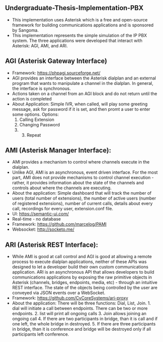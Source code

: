 ## Undergraduate-Thesis-Implementation-PBX

- This implementation uses Asterisk which is a free and open-source framework for building communications applications and is sponsored by Sangoma.
- This implementation represents the simple simulation of the IP PBX system. The three applications were developed that interact with Asterisk: AGI, AMI, and ARI. 


## AGI (Asterisk Gateway Interface)
- Framework: https://phpagi.sourceforge.net/
-  AGI provides an interface between the Asterisk dialplan and an external program that wants to manipulate a channel in the dialplan. In general, the interface is synchronous.
- Actions taken on a channel from an AGI block and do not return until the action is completed
- About Application:
Simple IVR, when called, will play some greeting message, ask for password if it is set, and then promt a user to enter some options.
Options:
   1. Calling Extension
   2. Changing Password
   3. 3. Repeat


## AMI (Asterisk Manager Interface):
- AMI provides a mechanism to control where channels execute in the dialplan.
- Unlike AGI, AMI is an asynchronous, event driven interface. For the most part, AMI does not provide mechanisms to control channel execution - rather, it provides
information about the state of the channels and controls about where the channels are executing.
- About the application:
Simple dashboard that will track the number of users (total number of extensions), the number of active users (number of registered extensions),
number of current calls, details about every call, recordings for every user, extension.conf file.
- UI: https://semantic-ui.com/
- Real-time - no database
- Framework: https://github.com/marcelog/PAMI
- Websocket: http://socketo.me/


## ARI (Asterisk REST Interface):
- While AMI is good at call control and AGI is good at allowing a remote process to execute
dialplan applications, neither of these APIs was designed to let a developer build their
own custom communications application. ARI is an asynchronous API that allows developers
to build communications applications by exposing the raw primitive objects in Asterisk (channels, bridges, endpoints, media, etc) - through an intuitive REST interface.
The state of the objects being controlled by the user are conveyed via JSON events over a WebSocket.
- Framework: https://github.com/CyCoreSystems/ari-proxy
- About the application:
There will be three functions: Dial, List, Join.
        1. dial will initiate a call between endpoints. There can be two or more endpoints.
        2. list will print all ongoing calls
        3. Join allows joining an ongoing call
        4. If there are two participants in bridge, than it is call and if one left, the whole bridge in destroyed.
        5. If there are three participants in bridge, than it is conference and bridge will be destroyed only if all participants left conference.

